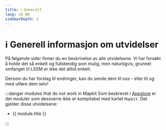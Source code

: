 ```yaml
---
title: ℹ️ Generelt
lang: nb_NO
sidebarDepth: 2
---
```


# ℹ️ Generell informasjon om utvidelser

På følgende sider finner du en beskrivelse av alle utvidelsene.
Vi har forsøkt å holde det så enkelt og fullstendig som mulig, men naturligvis, grunnet omfanget til LSSM er ikke det alltid enkelt.

Dersom du har forslag til endringer, kan du sende dem til oss - eller til og med utføre dem selv!

:::danger modules that do not work in Mapkit
Som beskrevet i [Appstore](appstore.md) er det moduler som dessverre ikke er kompitabel med kartet `Mapkit`. Det gjelder disse utvidelsene:
<ul>
    <li v-for="module in $themeConfig.variables.noMapkitModules.en_GB" :key="module.title">
        <router-link :to="module.f">
            {{ module.title }}
        </router-link>
    </li>
</ul>
:::
